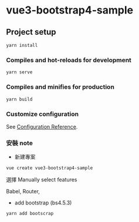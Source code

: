 # vue3-bootstrap4-sample

## Project setup
```
yarn install
```

### Compiles and hot-reloads for development
```
yarn serve
```

### Compiles and minifies for production
```
yarn build
```

### Customize configuration
See [Configuration Reference](https://cli.vuejs.org/config/).




### 安裝 note

- 新建專案
```
vue create vue3-bootstrap4-sample

```
選擇 Manually select features

Babel, Router, 

- add bootstrap (bs4.5.3)

``` 
yarn add bootscrap

```



